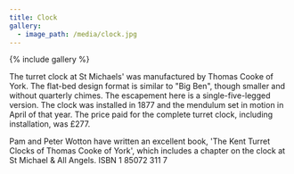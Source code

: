 ```yaml
---
title: Clock
gallery:
  - image_path: /media/clock.jpg
---
```


{% include gallery %}

The turret clock at St Michaels' was manufactured by Thomas Cooke of York.  The flat-bed design format is similar to "Big Ben", though smaller and without quarterly chimes.  The escapement here is a single-five-legged version.  The clock was installed in 1877 and the mendulum set in motion in April of that year.  The price paid for the complete turret clock, including installation, was £277.

Pam and Peter Wotton have written an excellent book, 'The Kent Turret Clocks of Thomas Cooke of York', which includes a chapter on the clock at St Michael & All Angels.  ISBN 1 85072 311 7

